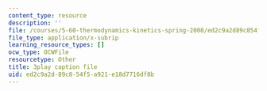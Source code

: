 ```yaml
---
content_type: resource
description: ''
file: /courses/5-60-thermodynamics-kinetics-spring-2008/ed2c9a2d89c854f5a921e18d7716df8b_r4fGG_7NQr8.vtt
file_type: application/x-subrip
learning_resource_types: []
ocw_type: OCWFile
resourcetype: Other
title: 3play caption file
uid: ed2c9a2d-89c8-54f5-a921-e18d7716df8b
---
```

